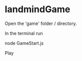 # landmindGame


Open the 'game' folder / directory. 

In the terminal run

node GameStart.js 

Play 

